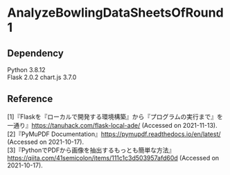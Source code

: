 # AnalyzeBowlingDataSheetsOfRound1  

## Dependency  
Python 3.8.12  
Flask 2.0.2
chart.js 3.7.0

## Reference
[1]『Flaskを『ローカルで開発する環境構築』から『プログラムの実行まで』を一通り』https://tanuhack.com/flask-local-ade/ (Accessed on 2021-11-13).  
[2]『PyMuPDF Documentation』https://pymupdf.readthedocs.io/en/latest/ (Accessed on 2021-10-17).  
[3]『PythonでPDFから画像を抽出するもっとも簡単な方法』 https://qiita.com/41semicolon/items/111c1c3d503957afd60d (Accessed on 2021-10-17).
